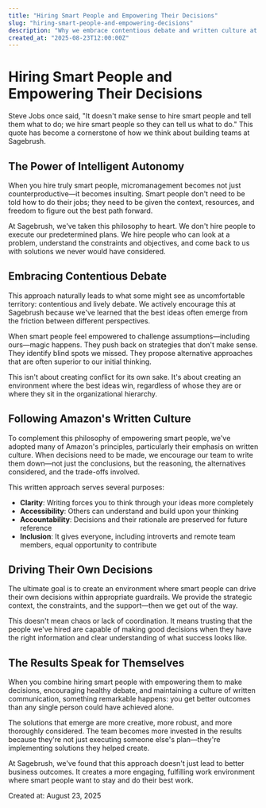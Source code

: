 ```yaml
---
title: "Hiring Smart People and Empowering Their Decisions"
slug: "hiring-smart-people-and-empowering-decisions"
description: "Why we embrace contentious debate and written culture at Sagebrush, inspired by Steve Jobs' philosophy on hiring smart people."
created_at: "2025-08-23T12:00:00Z"
---
```


# Hiring Smart People and Empowering Their Decisions

Steve Jobs once said, "It doesn't make sense to hire smart people and tell them what to do; we hire smart people so
they can tell us what to do." This quote has become a cornerstone of how we think about building teams at Sagebrush.

## The Power of Intelligent Autonomy

When you hire truly smart people, micromanagement becomes not just counterproductive—it becomes insulting. Smart
people don't need to be told how to do their jobs; they need to be given the context, resources, and freedom to
figure out the best path forward.

At Sagebrush, we've taken this philosophy to heart. We don't hire people to execute our predetermined plans. We hire
people who can look at a problem, understand the constraints and objectives, and come back to us with solutions we
never would have considered.

## Embracing Contentious Debate

This approach naturally leads to what some might see as uncomfortable territory: contentious and lively debate. We
actively encourage this at Sagebrush because we've learned that the best ideas often emerge from the friction
between different perspectives.

When smart people feel empowered to challenge assumptions—including ours—magic happens. They push back on
strategies that don't make sense. They identify blind spots we missed. They propose alternative approaches that are
often superior to our initial thinking.

This isn't about creating conflict for its own sake. It's about creating an environment where the best ideas win,
regardless of whose they are or where they sit in the organizational hierarchy.

## Following Amazon's Written Culture

To complement this philosophy of empowering smart people, we've adopted many of Amazon's principles, particularly
their emphasis on written culture. When decisions need to be made, we encourage our team to write them down—not just
the conclusions, but the reasoning, the alternatives considered, and the trade-offs involved.

This written approach serves several purposes:

- **Clarity**: Writing forces you to think through your ideas more completely
- **Accessibility**: Others can understand and build upon your thinking
- **Accountability**: Decisions and their rationale are preserved for future reference
- **Inclusion**: It gives everyone, including introverts and remote team members, equal opportunity to contribute

## Driving Their Own Decisions

The ultimate goal is to create an environment where smart people can drive their own decisions within appropriate
guardrails. We provide the strategic context, the constraints, and the support—then we get out of the way.

This doesn't mean chaos or lack of coordination. It means trusting that the people we've hired are capable of
making good decisions when they have the right information and clear understanding of what success looks like.

## The Results Speak for Themselves

When you combine hiring smart people with empowering them to make decisions, encouraging healthy debate, and
maintaining a culture of written communication, something remarkable happens: you get better outcomes than any single
person could have achieved alone.

The solutions that emerge are more creative, more robust, and more thoroughly considered. The team becomes more
invested in the results because they're not just executing someone else's plan—they're implementing solutions they
helped create.

At Sagebrush, we've found that this approach doesn't just lead to better business outcomes. It creates a more
engaging, fulfilling work environment where smart people want to stay and do their best work.

Created at: August 23, 2025

